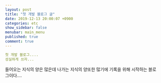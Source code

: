 ```yaml
---
layout: post
title: "첫 개발 블로그 글"
date: 2019-12-13 20:00:07 +0900
categories: etc
show_sidebar: false
menubar: main_menu
published: true
comment: true
---
```


```yml
첫 개발 블로그....
성실하게 쓰자...
```
들어오는 지식의 양은 많은데 나가는 지식의 양또한 많기에
기록을 위해 시작하는 블로그이다....
